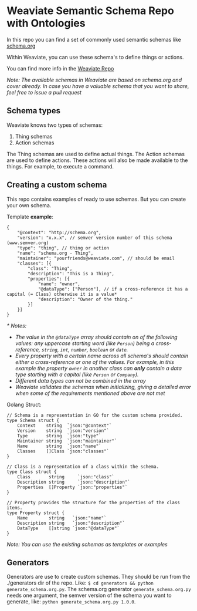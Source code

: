 # Weaviate Semantic Schema Repo with Ontologies

In this repo you can find a set of commonly used semantic schemas like [schema.org](schema.org)

Within Weaviate, you can use these schema's to define things or actions.

You can find more info in the [Weaviate Repo](https://github.com/weaviate/weaviate)

_Note: The available schemas in Weaviate are based on schema.org and cover already. In case you have a valuable schema that you want to share, feel free to issue a pull request_

## Schema types

Weaviate knows two types of schemas:

1. Thing schemas
2. Action schemas

The Thing schemas are used to define actual things. The Action schemas are used to define actions. These actions will also be made available to the things. For example, to execute a command.

## Creating a custom schema

This repo contains examples of ready to use schemas. But you can create your own schema.

Template __example__:

```
{
	"@context": "http://schema.org",
	"version": "x.x.x", // semver version number of this schema (www.semver.org)
	"type": "thing", // thing or action
	"name": "schema.org - Thing",
	"maintainer": "yourfriends@weaviate.com", // should be email
	"classes": [{
		"class": "Thing",
		"description": "This is a Thing",
		"properties": [{
			"name": "owner",
			"@dataType": ["Person"], // if a cross-reference it has a capital (= Class) otherwise it is a value*
			"description": "Owner of the thing."
		}]
	}]
}
```


_* Notes:_
* _The value in the `@dataType` array should contain on of the following values: any uppercase starting word (like `Person`) being a cross-reference, `string`, `int`, `number`, `boolean` or `date`._
* _Every property with a certain name across all schema's should contain either a cross-reference or one of the values. For example, in this example the property `owner` in another class can __only__ contain a data type starting with a capital (like `Person` or `Company`)._
* _Different data types can not be combined in the array_
* _Weaviate validates the schemas when initializing, giving a detailed error when some of the requirements mentioned above are not met_

Golang Struct:

```
// Schema is a representation in GO for the custom schema provided.
type Schema struct {
	Context    string  `json:"@context"`
	Version    string  `json:"version"`
	Type       string  `json:"type"`
	Maintainer string  `json:"maintainer"`
	Name       string  `json:"name"`
	Classes    []Class `json:"classes"`
}

// Class is a representation of a class within the schema.
type Class struct {
	Class       string     `json:"class"`
	Description string     `json:"description"`
	Properties  []Property `json:"properties"`
}

// Property provides the structure for the properties of the class items.
type Property struct {
	Name        string   `json:"name"`
	Description string   `json:"description"`
	DataType    []string `json:"@dataType"`
}
```

_Note: You can use the existing schemas as templates or examples_

## Generators

Generators are use to create custom schemas. They should be run from the ./generators dir of the repo. Like: `$ cd generators && python generate_schema.org.py`. The schema.org generator `generate_schema.org.py` needs one argument, the semver version of the schema you want to generate, like: `python generate_schema.org.py 1.0.0`.
